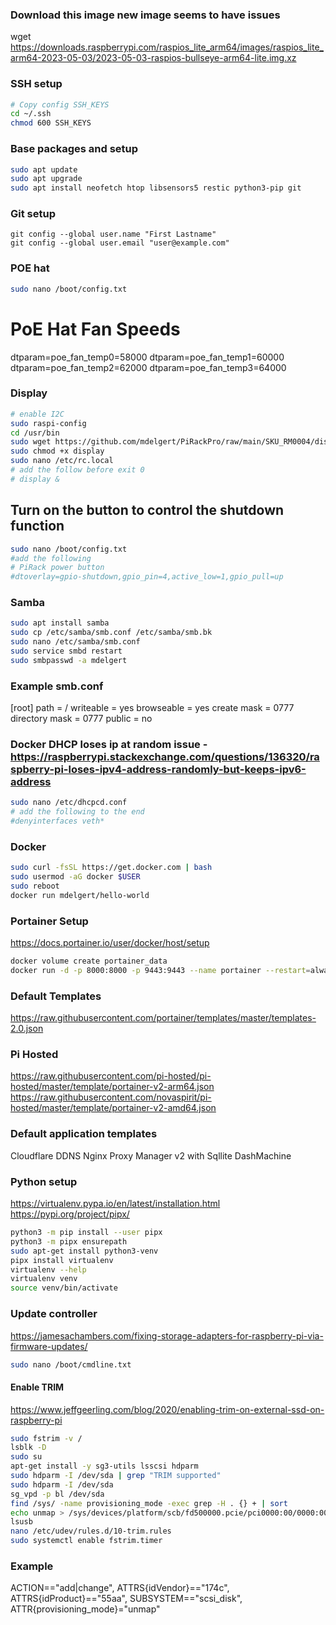### Download this image new image seems to have issues
wget https://downloads.raspberrypi.com/raspios_lite_arm64/images/raspios_lite_arm64-2023-05-03/2023-05-03-raspios-bullseye-arm64-lite.img.xz

### SSH setup
```bash
# Copy config SSH_KEYS
cd ~/.ssh
chmod 600 SSH_KEYS
```

### Base packages and setup
```bash
sudo apt update
sudo apt upgrade
sudo apt install neofetch htop libsensors5 restic python3-pip git
```

### Git setup
```
git config --global user.name "First Lastname"
git config --global user.email "user@example.com"
```

### POE hat
```bash
sudo nano /boot/config.txt
```

# PoE Hat Fan Speeds
dtparam=poe_fan_temp0=58000
dtparam=poe_fan_temp1=60000
dtparam=poe_fan_temp2=62000
dtparam=poe_fan_temp3=64000

### Display
```bash
# enable I2C
sudo raspi-config 
cd /usr/bin
sudo wget https://github.com/mdelgert/PiRackPro/raw/main/SKU_RM0004/display
sudo chmod +x display
sudo nano /etc/rc.local 
# add the follow before exit 0
# display &
```

## Turn on the button to control the shutdown function
```bash
sudo nano /boot/config.txt
#add the following
# PiRack power button
#dtoverlay=gpio-shutdown,gpio_pin=4,active_low=1,gpio_pull=up
```

### Samba
```bash
sudo apt install samba
sudo cp /etc/samba/smb.conf /etc/samba/smb.bk
sudo nano /etc/samba/smb.conf
sudo service smbd restart
sudo smbpasswd -a mdelgert
```

### Example smb.conf
[root]
   path = /
   writeable = yes
   browseable = yes
   create mask = 0777
   directory mask = 0777
   public = no

### Docker DHCP loses ip at random issue - https://raspberrypi.stackexchange.com/questions/136320/raspberry-pi-loses-ipv4-address-randomly-but-keeps-ipv6-address
```bash
sudo nano /etc/dhcpcd.conf
# add the following to the end
#denyinterfaces veth*
```

### Docker
```bash
sudo curl -fsSL https://get.docker.com | bash
sudo usermod -aG docker $USER
sudo reboot
docker run mdelgert/hello-world
```

### Portainer Setup
https://docs.portainer.io/user/docker/host/setup
```bash
docker volume create portainer_data
docker run -d -p 8000:8000 -p 9443:9443 --name portainer --restart=always -v /var/run/docker.sock:/var/run/docker.sock -v portainer_data:/data portainer/portainer-ee:latest
```

### Default Templates
https://raw.githubusercontent.com/portainer/templates/master/templates-2.0.json

### Pi Hosted
https://raw.githubusercontent.com/pi-hosted/pi-hosted/master/template/portainer-v2-arm64.json
https://raw.githubusercontent.com/novaspirit/pi-hosted/master/template/portainer-v2-amd64.json

### Default application templates
Cloudflare DDNS
Nginx Proxy Manager v2 with Sqllite
DashMachine 

### Python setup
https://virtualenv.pypa.io/en/latest/installation.html
https://pypi.org/project/pipx/

```bash
python3 -m pip install --user pipx
python3 -m pipx ensurepath
sudo apt-get install python3-venv
pipx install virtualenv
virtualenv --help
virtualenv venv
source venv/bin/activate
```

### Update controller
https://jamesachambers.com/fixing-storage-adapters-for-raspberry-pi-via-firmware-updates/
```bash
sudo nano /boot/cmdline.txt
```

#### Enable TRIM
https://www.jeffgeerling.com/blog/2020/enabling-trim-on-external-ssd-on-raspberry-pi

```bash
sudo fstrim -v /
lsblk -D
sudo su
apt-get install -y sg3-utils lsscsi hdparm
sudo hdparm -I /dev/sda | grep "TRIM supported"
sudo hdparm -I /dev/sda
sg_vpd -p bl /dev/sda
find /sys/ -name provisioning_mode -exec grep -H . {} + | sort
echo unmap > /sys/devices/platform/scb/fd500000.pcie/pci0000:00/0000:00:00.0/0000:01:00.0/usb2/2-2/2-2:1.0/host0/target0:0:0/0:0:0:0/scsi_disk/0:0:0:0/provisioning_mode
lsusb
nano /etc/udev/rules.d/10-trim.rules
sudo systemctl enable fstrim.timer
```

### Example
ACTION=="add|change", ATTRS{idVendor}=="174c", ATTRS{idProduct}=="55aa", SUBSYSTEM=="scsi_disk", ATTR{provisioning_mode}="unmap"
